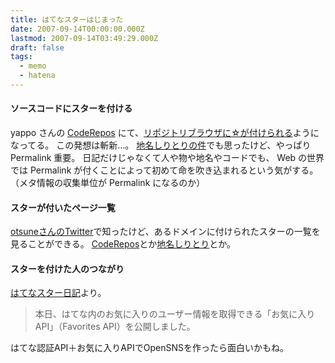 ```yaml
---
title: はてなスターはじまった
date: 2007-09-14T00:00:00.000Z
lastmod: 2007-09-14T03:49:29.000Z
draft: false
tags:
  - memo
  - hatena
---
```


#### ソースコードにスターを付ける

yappo さんの [CodeRepos](http://blog.yappo.jp/yappo/archives/000527.html) にて、[リポジトリブラウザに☆が付けられる](http://coderepos.org/share/browser)ようになってる。 この発想は斬新…。 [地名しりとりの件](/posts/20070909/p01)でも思ったけど、やっぱり Permalink 重要。 日記だけじゃなくて人や物や地名やコードでも、 Web の世界では Permalink が付くことによって初めて命を吹き込まれるという気がする。 （メタ情報の収集単位が Permalink になるのか）

#### スターが付いたページ一覧

[otsuneさんのTwitter](http://twitter.com/otsune/statuses/267122532)で知ったけど、あるドメインに付けられたスターの一覧を見ることができる。 [CodeRepos](http://coderepos.org.s.hatena.ne.jp/)とか[地名しりとり](http://capping.machu.jp.s.hatena.ne.jp/)とか。

#### スターを付けた人のつながり

[はてなスター日記](http://d.hatena.ne.jp/hatenastar/20070913/1189667860)より。

> 本日、はてな内のお気に入りのユーザー情報を取得できる「お気に入りAPI」（Favorites API）を公開しました。

はてな認証API＋お気に入りAPIでOpenSNSを作ったら面白いかもね。
